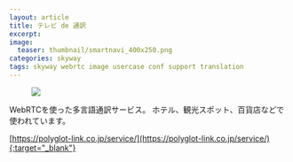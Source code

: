 ```yaml
---
layout: article
title: テレビ de 通訳
excerpt: 
image:
  teaser: thumbnail/smartnavi_400x250.png
categories: skyway
tags: skyway webrtc image usercase conf support translation
---
```


<figure>
	<img src="{{ site.url | replace_first: 'http://', '//' | replace_first: 'https://', '//' }}{{ site.baseurl }}/images/pages/smartnavi.gif">
</figure>

WebRTCを使った多言語通訳サービス。
ホテル、観光スポット、百貨店などで使われています。

[https://polyglot-link.co.jp/service/](https://polyglot-link.co.jp/service/){:target="_blank"}



